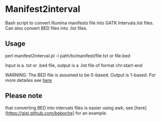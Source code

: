 # Manifest2interval

Bash script to convert Illumina manifests file into GATK Intervals.list files. Can also convert BED files into .list files.

## Usage

perl manifest2interval.pl -i path/to/manifest/file.txt or file.bed

Input is a .txt or .bed file, output is a .list file of format chr:start-end

WARNING: The BED file is assumed to be 0-based. Output is 1-based. For more detailes see [here](http://genome.ucsc.edu/blog/the-ucsc-genome-browser-coordinate-counting-systems/)

## Please note

that converting BED into intervals files is easier using awk, see [here](https://gist.github.com/beboche] for an example.
